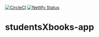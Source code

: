 [![CircleCI](https://circleci.com/gh/studentsXbooks/studentsXbooks-app/tree/master.svg?style=svg)](https://circleci.com/gh/studentsXbooks/studentsXbooks-app/tree/master)
[![Netlify Status](https://api.netlify.com/api/v1/badges/45b30f47-6588-4a03-b140-08d718057e54/deploy-status)](https://app.netlify.com/sites/studentsxbooks-app/deploys)

# studentsXbooks-app

